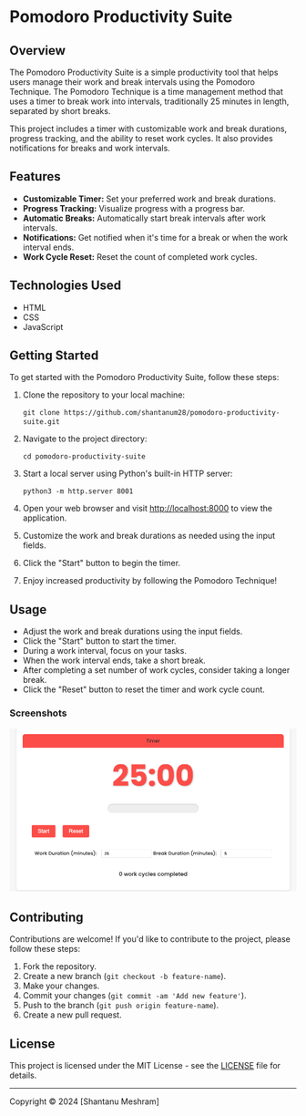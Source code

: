 # Pomodoro Productivity Suite

## Overview

The Pomodoro Productivity Suite is a simple productivity tool that helps users manage their work and break intervals using the Pomodoro Technique. The Pomodoro Technique is a time management method that uses a timer to break work into intervals, traditionally 25 minutes in length, separated by short breaks.

This project includes a timer with customizable work and break durations, progress tracking, and the ability to reset work cycles. It also provides notifications for breaks and work intervals.

## Features

- **Customizable Timer:** Set your preferred work and break durations.
- **Progress Tracking:** Visualize progress with a progress bar.
- **Automatic Breaks:** Automatically start break intervals after work intervals.
- **Notifications:** Get notified when it's time for a break or when the work interval ends.
- **Work Cycle Reset:** Reset the count of completed work cycles.

## Technologies Used

- HTML
- CSS
- JavaScript

## Getting Started

To get started with the Pomodoro Productivity Suite, follow these steps:

1. Clone the repository to your local machine:

   ```
   git clone https://github.com/shantanum28/pomodoro-productivity-suite.git
   ```

2. Navigate to the project directory:

   ```
   cd pomodoro-productivity-suite
   ```

3. Start a local server using Python's built-in HTTP server:

   ```
   python3 -m http.server 8001
   ```

4. Open your web browser and visit [http://localhost:8000](http://localhost:8000) to view the application.

5. Customize the work and break durations as needed using the input fields.

6. Click the "Start" button to begin the timer.

7. Enjoy increased productivity by following the Pomodoro Technique!

## Usage

- Adjust the work and break durations using the input fields.
- Click the "Start" button to start the timer.
- During a work interval, focus on your tasks.
- When the work interval ends, take a short break.
- After completing a set number of work cycles, consider taking a longer break.
- Click the "Reset" button to reset the timer and work cycle count.

### Screenshots

![Screenshot](screenshots/screenshot.png)

## Contributing

Contributions are welcome! If you'd like to contribute to the project, please follow these steps:

1. Fork the repository.
2. Create a new branch (`git checkout -b feature-name`).
3. Make your changes.
4. Commit your changes (`git commit -am 'Add new feature'`).
5. Push to the branch (`git push origin feature-name`).
6. Create a new pull request.

## License

This project is licensed under the MIT License - see the [LICENSE](LICENSE) file for details.

---
Copyright © 2024 [Shantanu Meshram]